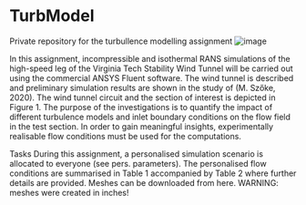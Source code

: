# TurbModel
Private repository for the turbullence modelling assignment
![image](https://github.com/RafaelSanv/TurbModel/assets/104560399/f0071ce6-61e1-4379-bcd7-103440a2d71e)

In this assignment, incompressible and isothermal RANS simulations of the high-speed leg of the Virginia Tech Stability Wind Tunnel will be carried out using the commercial ANSYS Fluent software. The wind tunnel is described and preliminary simulation results are shown in the study of (M. Szőke, 2020). The wind tunnel circuit and the section of interest is depicted in Figure 1. The purpose of the investigations is to quantify the impact of different turbulence models and inlet boundary conditions on the flow field in the test section. In order to gain meaningful insights, experimentally realisable flow conditions must be used for the computations.

Tasks
During this assignment, a personalised simulation scenario is allocated to everyone (see pers. parameters). The personalised flow conditions are summarised in Table 1 accompanied by Table 2 where further details are provided. Meshes can be downloaded from here. WARNING: meshes were created in inches!

